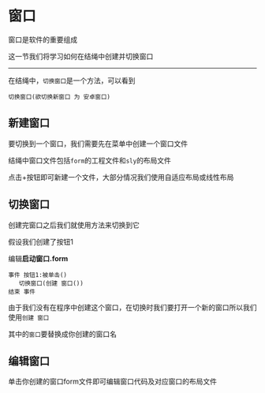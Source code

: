 # 窗口

窗口是软件的重要组成

这一节我们将学习如何在结绳中创建并切换窗口
***
在结绳中，`切换窗口`是一个方法，可以看到
```
切换窗口(欲切换新窗口 为 安卓窗口)
```
## 新建窗口

要切换到一个窗口，我们需要先在菜单中创建一个窗口文件

结绳中窗口文件包括`form`的工程文件和`sly`的布局文件

点击+按钮即可新建一个文件，大部分情况我们使用自适应布局或线性布局

## 切换窗口

创建完窗口之后我们就使用方法来切换到它

假设我们创建了按钮1

编辑**启动窗口.form**

```
事件 按钮1:被单击()
   切换窗口(创建 窗口())
结束 事件
```

由于我们没有在程序中创建这个窗口，在切换时我们要打开一个新的窗口所以我们使用`创建 窗口`

其中的`窗口`要替换成你创建的窗口名

## 编辑窗口

单击你创建的窗口form文件即可编辑窗口代码及对应窗口的布局文件





</br>
</br></br></br>